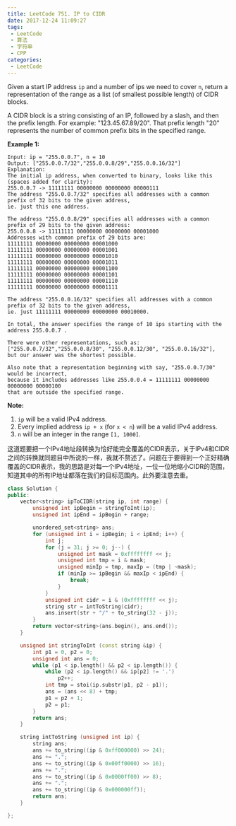 ```yaml
---
title: LeetCode 751. IP to CIDR
date: 2017-12-24 11:09:27
tags:
 - LeetCode
 - 算法
 - 字符串
 - CPP
categories:
 - LeetCode
---
```


Given a start IP address `ip` and a number of ips we need to cover `n`, return a representation of the range as a list (of smallest possible length) of CIDR blocks.

A CIDR block is a string consisting of an IP, followed by a slash, and then the prefix length. For example: "123.45.67.89/20". That prefix length "20" represents the number of common prefix bits in the specified range.

**Example 1:**

```
Input: ip = "255.0.0.7", n = 10
Output: ["255.0.0.7/32","255.0.0.8/29","255.0.0.16/32"]
Explanation:
The initial ip address, when converted to binary, looks like this (spaces added for clarity):
255.0.0.7 -> 11111111 00000000 00000000 00000111
The address "255.0.0.7/32" specifies all addresses with a common prefix of 32 bits to the given address,
ie. just this one address.

The address "255.0.0.8/29" specifies all addresses with a common prefix of 29 bits to the given address:
255.0.0.8 -> 11111111 00000000 00000000 00001000
Addresses with common prefix of 29 bits are:
11111111 00000000 00000000 00001000
11111111 00000000 00000000 00001001
11111111 00000000 00000000 00001010
11111111 00000000 00000000 00001011
11111111 00000000 00000000 00001100
11111111 00000000 00000000 00001101
11111111 00000000 00000000 00001110
11111111 00000000 00000000 00001111

The address "255.0.0.16/32" specifies all addresses with a common prefix of 32 bits to the given address,
ie. just 11111111 00000000 00000000 00010000.

In total, the answer specifies the range of 10 ips starting with the address 255.0.0.7 .

There were other representations, such as:
["255.0.0.7/32","255.0.0.8/30", "255.0.0.12/30", "255.0.0.16/32"],
but our answer was the shortest possible.

Also note that a representation beginning with say, "255.0.0.7/30" would be incorrect,
because it includes addresses like 255.0.0.4 = 11111111 00000000 00000000 00000100 
that are outside the specified range.

```

**Note:**

1. `ip` will be a valid IPv4 address.
2. Every implied address `ip + x` (for `x < n`) will be a valid IPv4 address.
3. `n` will be an integer in the range `[1, 1000]`.

<!-- more -->

这道题要把一个IPv4地址段转换为恰好能完全覆盖的CIDR表示，关于IPv4和CIDR之间的转换就同题目中所说的一样，我就不赘述了。问题在于要得到一个正好精确覆盖的CIDR表示，我的思路是对每一个IPv4地址，一位一位地缩小CIDR的范围，知道其中的所有IP地址都落在我们的目标范围内。此外要注意去重。

```cpp
class Solution {
public:
    vector<string> ipToCIDR(string ip, int range) {
        unsigned int ipBegin = stringToInt(ip);
        unsigned int ipEnd = ipBegin + range;

        unordered_set<string> ans;
        for (unsigned int i = ipBegin; i < ipEnd; i++) {
            int j;
            for (j = 31; j >= 0; j--) {
                unsigned int mask = 0xffffffff << j;
                unsigned int tmp = i & mask;
                unsigned minIp = tmp, maxIp = (tmp | ~mask);
                if (minIp >= ipBegin && maxIp < ipEnd) {
                    break;
                }
            }
            unsigned int cidr = i & (0xffffffff << j);
            string str = intToString(cidr);
            ans.insert(str + "/" + to_string(32 - j));
        }
        return vector<string>(ans.begin(), ans.end());
    }

    unsigned int stringToInt (const string &ip) {
        int p1 = 0, p2 = 0;
        unsigned int ans = 0;
        while (p1 < ip.length() && p2 < ip.length()) {
            while (p2 < ip.length() && ip[p2] != '.')
                p2++;
            int tmp = stoi(ip.substr(p1, p2 - p1));
            ans = (ans << 8) + tmp;
            p1 = p2 + 1;
            p2 = p1;
        }
        return ans;
    }

    string intToString (unsigned int ip) {
        string ans;
        ans += to_string((ip & 0xff000000) >> 24);
        ans += ".";
        ans += to_string((ip & 0x00ff0000) >> 16);
        ans += ".";
        ans += to_string((ip & 0x0000ff00) >> 8);
        ans += ".";
        ans += to_string((ip & 0x000000ff));
        return ans;
    }

};
```

